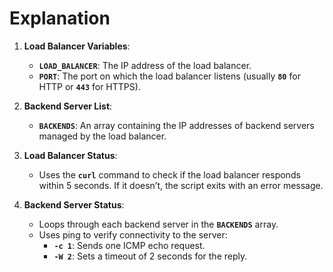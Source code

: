 <!-- @format -->

# Explanation

1. **Load Balancer Variables**:

   - **`LOAD_BALANCER`**: The IP address of the load balancer.
   - **`PORT`**: The port on which the load balancer listens (usually **`80`** for HTTP or **`443`** for HTTPS).

2. **Backend Server List**:

   - **`BACKENDS`**: An array containing the IP addresses of backend servers managed by the load balancer.

3. **Load Balancer Status**:

   - Uses the **`curl`** command to check if the load balancer responds within 5 seconds. If it doesn’t, the script exits with an error message.

4. **Backend Server Status**:

   - Loops through each backend server in the **`BACKENDS`** array.
   - Uses ping to verify connectivity to the server:
     - **`-c 1`**: Sends one ICMP echo request.
     - **`-W 2`**: Sets a timeout of 2 seconds for the reply.
